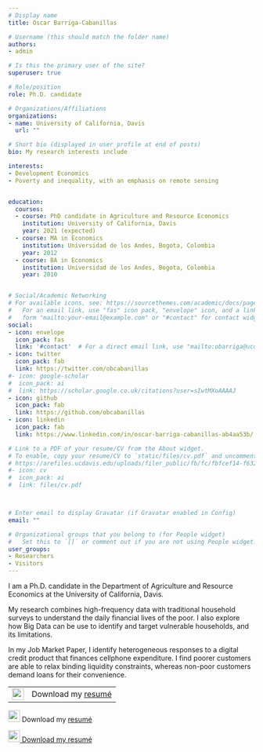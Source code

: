 ```yaml
---
# Display name
title: Oscar Barriga-Cabanillas

# Username (this should match the folder name)
authors:
- admin

# Is this the primary user of the site?
superuser: true

# Role/position
role: Ph.D. candidate

# Organizations/Affiliations
organizations:
- name: University of California, Davis
  url: ""

# Short bio (displayed in user profile at end of posts)
bio: My research interests include 

interests:
- Development Economics
- Poverty and inequality, with an emphasis on remote sensing


education:
  courses:
  - course: PhD candidate in Agriculture and Resource Economics
    institution: University of California, Davis
    year: 2021 (expected)
  - course: MA in Economics
    institution: Universidad de los Andes, Bogota, Colombia
    year: 2012
  - course: BA in Economics
    institution: Universidad de los Andes, Bogota, Colombia
    year: 2010


# Social/Academic Networking
# For available icons, see: https://sourcethemes.com/academic/docs/page-builder/#icons
#   For an email link, use "fas" icon pack, "envelope" icon, and a link in the
#   form "mailto:your-email@example.com" or "#contact" for contact widget.
social:
- icon: envelope
  icon_pack: fas
  link: '#contact'  # For a direct email link, use "mailto:obarriga@ucdavis.edu".
- icon: twitter
  icon_pack: fab
  link: https://twitter.com/obcabanillas
#- icon: google-scholar
#  icon_pack: ai
#  link: https://scholar.google.co.uk/citations?user=sIwtMXoAAAAJ
- icon: github
  icon_pack: fab
  link: https://github.com/obcabanillas
- icon: linkedin
  icon_pack: fab
  link: https://www.linkedin.com/in/oscar-barriga-cabanillas-ab4aa53b/

# Link to a PDF of your resume/CV from the About widget.
# To enable, copy your resume/CV to `static/files/cv.pdf` and uncomment the lines below.
# https://arefiles.ucdavis.edu/uploads/filer_public/fb/fc/fbfcef14-f632-42b0-b2ce-cbbcd100e91c/cv_oscarbarrigacabanillas.pdf
#- icon: cv
#  icon_pack: ai
#  link: files/cv.pdf



# Enter email to display Gravatar (if Gravatar enabled in Config)
email: ""

# Organizational groups that you belong to (for People widget)
#   Set this to `[]` or comment out if you are not using People widget.
user_groups:
- Researchers
- Visitors
---
```


I am a Ph.D. candidate in the Department of Agriculture and Resource Economics at the University of California, Davis.

My research combines high-frequency data with traditional household surveys to understand the daily financial lives of the poor. I also explore how Big Data can be use to identify and target vulnerable households, and its limitations.


In my Job Market Paper, I identify heterogeneous responses to a digital credit product that finances cellphone expenditure. I find poorer customers are able to relax binding liquidity constraints, whereas non-poor customers demand loans for their convenience.  


<table>
  <tr>
    <td><img src=https://arefiles.ucdavis.edu/uploads/filer_public/64/03/64036e59-4a1d-47f1-90cc-6982f252551e/download_icon.png alt="" width="24" height="24"> </td>
    <td>Download my <a href=https://arefiles.ucdavis.edu/uploads/filer_public/fb/fc/fbfcef14-f632-42b0-b2ce-cbbcd100e91c/cv_oscarbarrigacabanillas.pdf target="_blank">resumé</td> 
    
  </tr>
</table>


<div>
    <p> <img src=https://arefiles.ucdavis.edu/uploads/filer_public/64/03/64036e59-4a1d-47f1-90cc-6982f252551e/download_icon.png alt="" width="24" height="24"> Download my <a href=https://arefiles.ucdavis.edu/uploads/filer_public/fb/fc/fbfcef14-f632-42b0-b2ce-cbbcd100e91c/cv_oscarbarrigacabanillas.pdf target="_blank">resumé</p> 
    
</div>

<div>
    <span> <img src=https://arefiles.ucdavis.edu/uploads/filer_public/64/03/64036e59-4a1d-47f1-90cc-6982f252551e/download_icon.png alt="" width="24" height="24"> Download my <a href=https://arefiles.ucdavis.edu/uploads/filer_public/fb/fc/fbfcef14-f632-42b0-b2ce-cbbcd100e91c/cv_oscarbarrigacabanillas.pdf target="_blank">resumé</span> 
    
</div>
